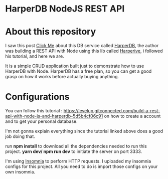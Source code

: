 <h1>HarperDB NodeJS REST API</h1>

# About this repository

I saw this post <a href="https://levelup.gitconnected.com/build-a-rest-api-with-node-js-and-harperdb-5d5b4cf06c91">Click Me</a> about this DB service called <a href="https://harperdb.io/">HarperDB</a>, the author was building a REST API with Node using this lib called <a href="https://github.com/chandan-24/Harperive">Harperive</a>, i followed his tutorial, and here we are.

It is a simple CRUD application built just to demonstrate how to use HarperDB with Node.
HarperDB has a free plan, so you can get a good grasp on how it works before actually buying anything. 

# Configurations

You can follow this tutorial : https://levelup.gitconnected.com/build-a-rest-api-with-node-js-and-harperdb-5d5b4cf06c91 on how to create a account and to get your personal database.

I'm not gonna explain everything since the tutorial linked above does a good job doing that.

run **npm install** to download all the dependencies needed to run this project.
**yarn dev/ npm run dev** to initiate the server on port 3333.

I'm using <a href="https://insomnia.rest/">Insomnia</a> to perform HTTP requests.
I uploaded my insomnia configs for this project. All you need to do is import those configs on your own insomnia.